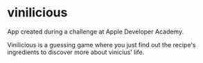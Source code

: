 # vinilicious

App created during a challenge at Apple Developer Academy.

Vinilicious is a guessing game where you just find out the recipe's ingredients to discover more about vinicius' life.
